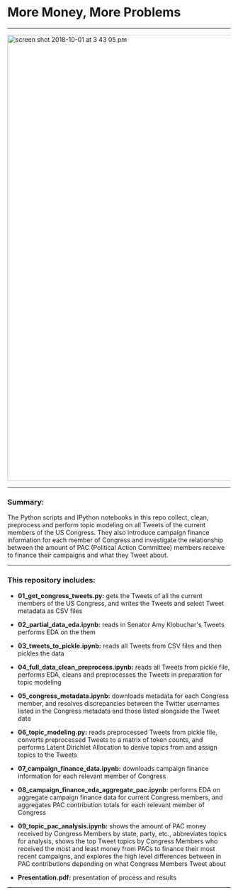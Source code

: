 # More Money, More Problems
---

<img width="1007" alt="screen shot 2018-10-01 at 3 43 05 pm" src="https://user-images.githubusercontent.com/25728710/46312190-59f62200-c592-11e8-9aaf-c65d65c72646.png">

---

### Summary:

The Python scripts and IPython notebooks in this repo collect, clean, preprocess and perform topic modeling on all Tweets of the current members of the US Congress. They also introduce campaign finance information for each member of Congress and investigate the relationship between the amount of PAC (Political Action Committee) members receive to finance their campaigns and what they Tweet about.

---

### This repository includes:

* __01_get_congress_tweets.py:__ gets the Tweets of all the current members of the US Congress, and writes the Tweets and select Tweet metadata as CSV files

* __02_partial_data_eda.ipynb:__ reads in Senator Amy Klobuchar's Tweets performs EDA on the them

* __03_tweets_to_pickle.ipynb:__ reads all Tweets from CSV files and then pickles the data

* __04_full_data_clean_preprocess.ipynb:__ reads all Tweets from pickle file, performs EDA, cleans and preprocesses the Tweets in preparation for topic modeling

* __05_congress_metadata.ipynb:__ downloads metadata for each Congress member, and resolves discrepancies between the Twitter usernames listed in the Congress metadata and those listed alongside the Tweet data

* __06_topic_modeling.py:__ reads preprocessed Tweets from pickle file, converts preprocessed Tweets to a matrix of token counts, and performs Latent Dirichlet Allocation to derive topics from and assign topics to the Tweets

* __07_campaign_finance_data.ipynb:__ downloads campaign finance information for each relevant member of Congress

* __08_campaign_finance_eda_aggregate_pac.ipynb:__ performs EDA on aggregate campaign finance data for current Congress members, and aggregates PAC contribution totals for each relevant member of Congress

* __09_topic_pac_analysis.ipynb:__ shows the amount of PAC money received by Congress Members by state, party, etc., abbreviates topics for analysis, shows the top Tweet topics by Congress Members who received the most and least money from PACs to finance their most recent campaigns, and explores the high level differences between in PAC contributions depending on what Congress Members Tweet about

* __Presentation.pdf:__ presentation of process and results

---
